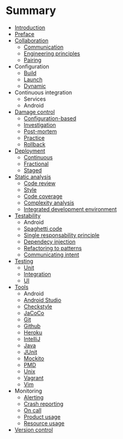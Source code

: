 # Summary

* [Introduction](README.md)
* [Preface](preface.md)
* [Collaboration](collaboration/README.md)
   * [Communication](collaboration/communication.md)
   * [Engineering principles](collaboration/principles.md)
   * [Pairing](collaboration/pairing.md)
* Configuration
   * [Build](configuration/build.md)
   * [Launch](configuration/launch.md)
   * [Dynamic](configuration/dynamic.md)
* Continuous integration
   * Services
   * Android
* [Damage control](damage_control/README.md)
   * [Configuration-based](damage_control/configure.md)
   * [Investigation](damage_control/investigation.md)
   * [Post-mortem](damage_control/postmortem.md)
   * [Practice](damage_control/practice.md)
   * [Rollback](damage_control/rollback.md)
* [Deployment](deployment/README.md)
   * [Continuous](deployment/continuous.md)
   * [Fractional](deployment/fractional.md)
   * [Staged](deployment/staged.md)
* [Static analysis](static_analysis/README.md)
   * [Code review](static_analysis/code_review.md)
   * [Style](static_analysis/style.md)
   * [Code coverage](static_analysis/coverage.md)
   * [Complexity analysis](static_analysis/complexity.md)
   * [Integrated development environment](static_analysis/ide.md)
* [Testability](testability/README.md)
   * Android
   * [Spaghetti code](testability/spaghetti.md)
   * [Single responsability principle](testability/srp.md)
   * [Dependecy injection](testability/di.md)
   * [Refactoring to patterns](testability/pattern.md)
   * [Communicating intent](testability/intent.md) 
* [Testing](testing/README.md)
   * [Unit](testing/unit.md)
   * [Integration](testing/integration.md)
   * [UI](testing/ui.md)
* [Tools](tools/README.md)
   * Android
   * [Android Studio](tools/android_studio.md)
   * [Checkstyle](tools/checkstyle.md)
   * [JaCoCo](tools/jacoco.md)
   * [Git](tools/git.md)
   * [Github](tools/github.md)
   * [Heroku](tools/heroku.md)
   * [IntelliJ](tools/intellij.md)
   * [Java](tools/java_installation.md)
   * [JUnit](tools/junit.md)
   * [Mockito](tools/mockito.md)
   * [PMD](tools/pmd.md)
   * [Unix](tools/unix.md)
   * [Vagrant](tools/vagrant.md)
   * [Vim](tools/vim.md)
* Monitoring
   * [Alerting](monitoring/alerting.md)
   * [Crash reporting](monitoring/crash.md)
   * [On call](monitoring/oncall.md)
   * [Product usage](monitoring/product_usage.md)
   * [Resource usage](monitoring/resource_usage.md)
* [Version control](version_control/README.md)
